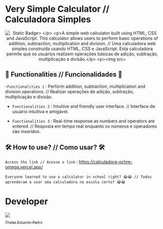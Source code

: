 # Very Simple Calculator // Calculadora Simples 

<p align="center">
<img src="https://img.shields.io/badge/Status-Complete-green20%25" alt="Static Badge>
</p>

A simple web calculator built using HTML, CSS and JavaScript. This calculator allows users to perform basic operations of addition, subtraction, multiplication and division. // Uma calculadora web simples construída usando HTML, CSS e JavaScript. Esta calculadora permite que os usuários realizem operações básicas de adição, subtração, multiplicação e divisão.

![Calculadora Preview](calculator.png)

## 🔨 Functionalities // Funcionalidades 🔨

-`Functionalities 1` : Perform addition, subtraction, multiplication and division operations. // Realizar operações de adição, subtração, multiplicação e divisão.

- `Functionalities 2` : Intuitive and friendly user interface. // Interface de usuário intuitiva e amigável.

- `Functionalities 3` : Real-time response as numbers and operators are entered. // Resposta em tempo real enquanto os números e operadores são inseridos.

## 🛠️ How to use? // Como usar? 🛠️ 

`Access the link // Acesse o link` : https://calculadora-ochre-omega.vercel.app/

`Everyone learned to use a calculator in school right? 😂😂 // Todos aprenderam a usar uma calculadora na escola certo? 😂😂`
  
# Developer
 [<img loading="lazy" src="https://avatars.githubusercontent.com/u/89024257?v=4" width=115><br><sub>Thales Eduardo Pedro</sub>](https://github.com/thales32k0)
